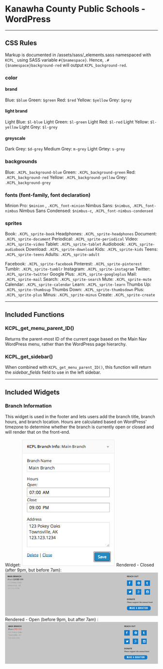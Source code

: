 # Kanawha County Public Schools - WordPress

___

## CSS Rules
Markup is documented in /assets/sass/_elements.sass namespaced with `KCPL_` using SASS variable `#{$namespace}`. Hence, `.#{$namespace}background-red` will output `KCPL_background-red`.

### color
#### brand
Blue: `$blue`
Green: `$green`
Red: `$red`
Yellow: `$yellow`
Grey: `$grey`

#### light brand
Light Blue: `$l-blue`
Light Green: `$l-green`
Light Red: `$l-red`
Light Yellow: `$l-yellow`
Light Grey: `$l-grey`

#### greyscale
Dark Grey: `$d-grey`
Medium Grey: `m-grey`
Light Grtey: `s-grey`

### backgrounds
Blue: `.KCPL_background-blue`
Green: `.KCPL_background-green`
Red: `.KCPL_background-red`
Yellow: `.KCPL_background-yellow`
Grey: `.KCPL_background-grey`

### fonts (font-family, font declaration)
Minion Pro: `$minion` , `.KCPL_font-minion`
Nimbus Sans: `$nimbus`, `.KCPL_font-nimbus`
Nimbus Sans Condensed: `$nimbus-c`, `.KCPL_font-nimbus-condensed`

### sprites
Book: `.KCPL_sprite-book`
Headphones: `.KCPL_sprite-headphones`
Document: `.KCPL_sprite-document`
Periodical: `.KCPL_sprite-periodical`
Video: `.KCPL_sprite-video`
Tablet: `.KCPL_sprite-tablet`
Audiobook: `.KCPL_sprite-audiobook`
Download: `.KCPL_sprite-download`
Kids: `.KCPL_sprite-kids`
Teens: `.KCPL_sprite-teens`
Adults: `.KCPL_sprite-adult`

Facebook: `.KCPL_sprite-facebook`
Pinterest: `.KCPL_sprite-pinterest`
Tumblr: `.KCPL_sprite-tumblr`
Instagram: `.KCPL_sprite-instagram`
Twitter: `.KCPL_sprite-twitter`
Google Plus: `.KCPL_sprite-googleplus`
Mail: `.KCPL_sprite-mail`
Search: `.KCPL_sprite-search`
Mute: `.KCPL_sprite-mute`
Calendar: `.KCPL_sprite-calendar`
Learn: `.KCPL_sprite-learn`
Thumbs Up: `.KCPL_sprite-thumbsup`
Thumbs Down: `.KCPL_sprite-thumbsdown`
Plus: `.KCPL_sprite-plus`
Minus: `.KCPL_sprite-minus`
Create: `.KCPL_sprite-create`

___

## Included Functions

### KCPL_get_menu_parent_ID()
Returns the parent-most ID of the current page based on the Main Nav WordPress menu, rather than the WordPress page hierarchy.

### KCPL_get_sidebar()
When combined with `KCPL_get_menu_parent_ID()`, this function will return the *sidebar_fields* field to use in the left sidebar.

___

## Included Widgets

### Branch Information
This widget is used in the footer and lets users add the branch title, branch hours, and branch location. Hours are calculated based on WordPress' timezone to determine whether the branch is currently open or closed and will render that on the front-end.

Widget: ![alt text](readmeimg/widget.png)
Rendered - Closed (after 9pm, but before 7am): ![alt text](readmeimg/widget-closed.png)
Rendered - Open (before 9pm, but after 7am) : ![alt text](readmeimg/widget-open.png)
